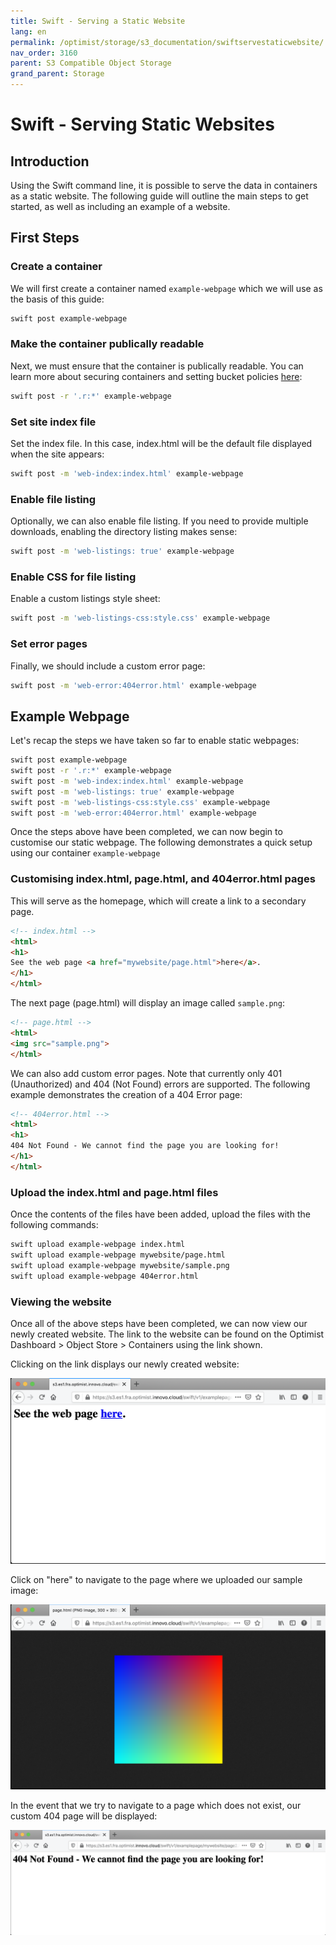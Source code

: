 ```yaml
---
title: Swift - Serving a Static Website
lang: en
permalink: /optimist/storage/s3_documentation/swiftservestaticwebsite/
nav_order: 3160
parent: S3 Compatible Object Storage
grand_parent: Storage
---
```


# Swift - Serving Static Websites

## Introduction

Using the Swift command line, it is possible to serve the data in containers as a static website. The following guide will outline the main steps to get started, as well as including an example of a website.

## First Steps

### Create a container

We will first create a container named `example-webpage` which we will use as the basis of this guide:

```bash
swift post example-webpage
```

### Make the container publically readable

Next, we must ensure that the container is publically readable. You can learn more about securing containers and setting bucket policies [here](/optimist/storage/s3_documentation/security/):

```bash
swift post -r '.r:*' example-webpage
```

### Set site index file

Set the index file. In this case, index.html will be the default file displayed when the site appears:

```bash
swift post -m 'web-index:index.html' example-webpage
```

### Enable file listing

Optionally, we can also enable file listing. If you need to provide multiple downloads, enabling the directory listing makes sense:

```bash
swift post -m 'web-listings: true' example-webpage
```

### Enable CSS for file listing

Enable a custom listings style sheet:

```bash
swift post -m 'web-listings-css:style.css' example-webpage
```

### Set error pages

Finally, we should include a custom error page:

```bash
swift post -m 'web-error:404error.html' example-webpage
```

## Example Webpage

Let's recap the steps we have taken so far to enable static webpages:

```bash
swift post example-webpage
swift post -r '.r:*' example-webpage
swift post -m 'web-index:index.html' example-webpage
swift post -m 'web-listings: true' example-webpage
swift post -m 'web-listings-css:style.css' example-webpage
swift post -m 'web-error:404error.html' example-webpage
```

Once the steps above have been completed, we can now begin to customise our static webpage. The following demonstrates a quick setup using our container `example-webpage`

### Customising index.html, page.html, and 404error.html pages

This will serve as the homepage, which will create a link to a secondary page.

```html
<!-- index.html -->
<html>
<h1>
See the web page <a href="mywebsite/page.html">here</a>.
</h1>
</html>
```

The next page (page.html) will display an image called `sample.png`:

```html
<!-- page.html -->
<html>
<img src="sample.png">
</html>
```

We can also add custom error pages. Note that currently only 401 (Unauthorized) and 404 (Not Found) errors are supported. The following example demonstrates the creation of a 404 Error page:

```html
<!-- 404error.html -->
<html>
<h1>
404 Not Found - We cannot find the page you are looking for!
</h1>
</html>
```

### Upload the index.html and page.html files

Once the contents of the files have been added, upload the files with the following commands:

```bash
swift upload example-webpage index.html
swift upload example-webpage mywebsite/page.html
swift upload example-webpage mywebsite/sample.png
swift upload example-webpage 404error.html
```

### Viewing the website

Once all of the above steps have been completed, we can now view our newly created website. The link to the website can be found on the Optimist Dashboard > Object Store > Containers using the link shown.

Clicking on the link displays our newly created website:

![](attachments/Webpage01.png)

Click on "here" to navigate to the page where we uploaded our sample image:

![](attachments/Webpage02.png)

In the event that we try to navigate to a page which does not exist, our custom 404 page will be displayed:

![](attachments/Webpage03.png)
